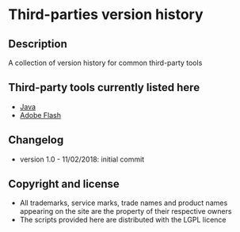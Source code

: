 Third-parties version history
=============================

Description
-----------
A collection of version history for common third-party tools

Third-party tools currently listed here
---------------------------------------
* [Java](./Java)
* [Adobe Flash](./Adobe%20Flash)

Changelog
---------
* version 1.0 - 11/02/2018: initial commit

Copyright and license
---------------------
* All trademarks, service marks, trade names and product names appearing on the site are the property of their respective owners
* The scripts provided here are distributed with the LGPL licence
